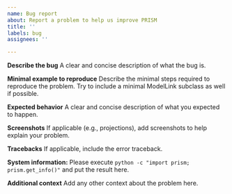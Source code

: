 ```yaml
---
name: Bug report
about: Report a problem to help us improve PRISM
title: ''
labels: bug
assignees: ''

---
```


**Describe the bug**
A clear and concise description of what the bug is.

**Minimal example to reproduce**
Describe the minimal steps required to reproduce the problem.
Try to include a minimal ModelLink subclass as well if possible.

**Expected behavior**
A clear and concise description of what you expected to happen.

**Screenshots**
If applicable (e.g., projections), add screenshots to help explain your problem.

**Tracebacks**
If applicable, include the error traceback.

**System information:**
Please execute `python -c "import prism; prism.get_info()"` and put the result here.

**Additional context**
Add any other context about the problem here.
